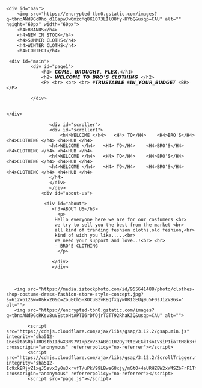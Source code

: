 <!DOCTYPE html>
<html lang="en">
<head>
    <meta charset="UTF-8">
    <meta name="viewport" content="width=device-width, initial-scale=">
    <title>Document</title>
    <link rel="stylesheet" href="style.css">
</head>
<body>
     
    <div id="nav">
        <img src="https://encrypted-tbn0.gstatic.com/images?q=tbn:ANd9GcRho_d1GapwJw6mzcMq8K1073LIl08fy-HYbQ&usqp=CAU" alt="" height="60px" width="60px">
        <h4>BRANDS</h4>
        <h4>NEW IN STOCK</h4>
        <h4>SUMMER CLOTHS</h4>
        <h4>WINTER CLOTHS</h4>
        <h4>CONTECT</h4>
</div>
         <div id="cursor"></div>                                                                     

     <div id="main"> 
             <div id="page1">
                 <h1> 𝘾𝙊𝙈𝙀, 𝘽𝙍𝙊𝙐𝙂𝙃𝙏, 𝙁𝙇𝙀𝙓.</h1>
                 <h2> 𝙒𝙀𝙇𝘾𝙊𝙈𝙀 𝙏𝙊 𝘽𝙍𝙊'𝙎 𝘾𝙇𝙊𝙏𝙃𝙄𝙉𝙂 </h2>
                 <P> <br> <br> <br> #𝙏𝙍𝙐𝙎𝙏𝘼𝘽𝙇𝙀 #𝙄𝙉_𝙔𝙊𝙐𝙍_𝘽𝙐𝘿𝙂𝙀𝙏 <BR> </P>
             
             </div>
                
        
    </div>
<div id="page2">
            
                    <div id="scroller">
                    <div id="scroller1">
                        <h4>WELCOME </h4>   <H4> TO</H4>    <H4>BRO'S</H4>    <h4>CLOTHING </h4> <h4>HUB </h4> 
                    <h4>WELCOME </h4>   <H4> TO</H4>    <H4>BRO'S</H4>    <h4>CLOTHING </h4> <h4>HUB </h4> 
                    <h4>WELCOME </h4>   <H4> TO</H4>    <H4>BRO'S</H4>    <h4>CLOTHING </h4> <h4>HUB </h4> 
                    <h4>WELCOME </h4>   <H4> TO</H4>    <H4>BRO'S</H4>    <h4>CLOTHING </h4> <h4>HUB </h4> 
                    </h4>               
                    </div>
                    </div>
                 <div id="about-us">
                 
                  <div id="about">
                     <h3>ABOUT US</h3>
                       <p>
                      Hello everyone here we are for our costumers <br>
                      we try to sell you the best from the market <br>
                      all kind of tranding feshion cloths,old feshion,<br>
                      kind of wich you like.....<br>
                      We need your support and love..!<br> <br>
                      - BRO'S CLOTHING
                       </p>
                       
                     </div>
                     </div>

                       
</div>
<div id="underline"> 
</div>

<div id="page3">
       <img src="https://encrypted-tbn0.gstatic.com/images?q=tbn:ANd9GcTNXoSSiUgJdiS2pc-lQ0pXxCSQxtBRGNdVHpEZBje_Cw74ofUCmBfJ48JlA7nlreiugxM&usqp=CAU" alt="">                            
       <img src="https://encrypted-tbn0.gstatic.com/images?q=tbn:ANd9GcQcPqsQpRnM0kQCLHgrCSyJc4NkJ-SgUP4xiS1v2k1rsbMgthHKxiqvZNfmYtgapJlx0HM&usqp=CAU" alt="">
       <img src="https://danesco.co.za/wp-content/uploads/2022/09/lyc-campaigns-website-header-1600.jpg" alt="">
       <img src="https://encrypted-tbn0.gstatic.com/images?q=tbn:ANd9GcTfqb9iY7knfZCsJYs93tAmbtV1eImE6vKuugp-cZMVjNcjkk12yafV_05ySdU4O0T9wec&usqp=CAU" alt="">
       <img src="https://encrypted-tbn0.gstatic.com/images?q=tbn:ANd9GcQldllRooKKPbNQg88kafBAH1Xmbg0rWgXYy8ebuL6TOjDOvgA3oXIDVDbNct7ghbisobE&usqp=CAU" alt="">
       
       <img src="https://media.istockphoto.com/id/955641488/photo/clothes-shop-costume-dress-fashion-store-style-concept.jpg?s=612x612&w=0&k=20&c=ZouECh5-XOCuBzvKBQfxgyw0RIGEUg9u5F0sJiZV86s=" alt="">
       <img src="https://encrypted-tbn0.gstatic.com/images?q=tbn:ANd9GcRKsv8uVEstoHtAPTI6rDfOjrTGTT92RhaK3Q&usqp=CAU" alt="">

</div>

      
            <script src="https://cdnjs.cloudflare.com/ajax/libs/gsap/3.12.2/gsap.min.js" integrity="sha512-16esztaSRplJROstbIIdwX3N97V1+pZvV33ABoG1H2OyTttBxEGkTsoIVsiP1iaTtM8b3+hu2kB6pQ4Clr5yug==" crossorigin="anonymous" referrerpolicy="no-referrer"></script>
            <script src="https://cdnjs.cloudflare.com/ajax/libs/gsap/3.12.2/ScrollTrigger.min.js" integrity="sha512-Ic9xkERjyZ1xgJ5svx3y0u3xrvfT/uPkV99LBwe68xjy/mGtO+4eURHZBW2xW4SZbFrF1Tf090XqB+EVgXnVjw==" crossorigin="anonymous" referrerpolicy="no-referrer"></script>
            <script src="page.js"></script>
</body>
</html>
